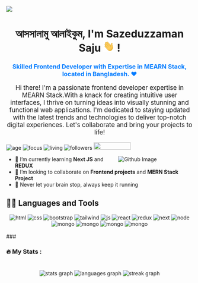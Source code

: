![](https://i.ibb.co/2s2RHgg/Sazeduzzam-Saju-3.gif)

<h1 align="center"> আসসালামু আলাইকুম, I'm Sazeduzzaman Saju <img src="https://raw.githubusercontent.com/ABSphreak/ABSphreak/master/gifs/Hi.gif" height="30" width="30"> ! </h1>

<div style="text-align: center;">
  <h3 style="color: #007bff;">Skilled Frontend Developer with Expertise in MEARN Stack, located in Bangladesh. ❤</h3>
  <p style="font-size: 1.2em;">Hi there! I'm a passionate frontend developer expertise in MEARN Stack.With a knack for creating intuitive user interfaces, I thrive on turning ideas into visually stunning and functional web applications. I'm dedicated to staying updated with the latest trends and technologies to deliver top-notch digital experiences. Let's collaborate and bring your projects to life!</p>
</div>

![age](https://img.shields.io/badge/age-24-green)
![focus](https://img.shields.io/badge/focus-FullStack-brightgreen)
![living](https://img.shields.io/badge/living-Dhaka-3c9)
![followers](https://img.shields.io/github/followers/Sazeduzzam-Saju.svg)
<img src="https://visitcount.itsvg.in/api?id=Sazeduzzam-Saju&icon=1&color=0" width="100" height="20">

<img align="right" width="40%" alt="Github Image" src="https://camo.githubusercontent.com/992babdffd8c74a1502de375fbdf7e4d54773242/68747470733a2f2f6d656469612e67697068792e636f6d2f6d656469612f53576f536b4e36447854737a71494b4571762f67697068792e676966">

- 🌱 I’m currently learning **Next JS** and **REDUX**
- 👯 I’m looking to collaborate on **Frontend projects** and **MERN Stack Project**
- 📀 Never let your brain stop, always keep it running
  <br />

## 👨‍💻 Languages and Tools

<div align="center">
  
<img src="https://i.ibb.co/2PCtzhh/html-removebg-preview.png" width="60px" alt="html">
<img src="https://i.ibb.co/KV2BqrC/css-removebg-preview.png" width="60px" alt="css">
<img src="https://i.ibb.co/LCYDTKk/bootstrap-removebg-preview.png" width="60px" alt="bootstrap">
<img src="https://i.ibb.co/dmWwY3Z/tailwind-removebg-preview.png" width="60px" alt="tailwind">
<img src="https://i.ibb.co/FBG1twJ/js-removebg-preview.png" width="60px" alt="js">
<img src="https://i.ibb.co/f84QXW9/react-removebg-preview.png" width="60px" alt="react">
<img src="https://i.ibb.co/Y3BNFnd/redux-removebg-preview.png" width="60px" alt="redux">
<img src="https://i.ibb.co/9cxHYLb/next-removebg-preview.png" width="60px" alt="next">
<img src="https://i.ibb.co/0QpvwqD/node-removebg-preview.png" width="60px" alt="node">
<img src="https://i.ibb.co/S38w1Ft/mongo-removebg-preview.png" width="60px" alt="mongo">
<img src="https://cdn.jsdelivr.net/gh/devicons/devicon/icons/github/github-original.svg" height="60px" alt="mongo">
<img src="https://cdn.jsdelivr.net/gh/devicons/devicon/icons/npm/npm-original-wordmark.svg" height="60px" alt="mongo">
<img src="https://cdn.jsdelivr.net/gh/devicons/devicon/icons/vscode/vscode-original.svg" height="60px" alt="mongo">




</div>

<br >
###

<h3 align="left">🔥   My Stats :</h3>

###

<br clear="both">

<div align="center">
  <img src="https://github-readme-stats.vercel.app/api?username=Sazeduzzaman-Saju&show_icons=true&theme=dark&hide_border=false" height="130" alt="stats graph"  />
  <img src="https://github-readme-stats.vercel.app/api/top-langs?username=Sazeduzzaman-Saju&locale=en&hide_title=false&layout=compact&card_width=320&langs_count=5&theme=ocean_dark&hide_border=false&order=2" height="130" alt="languages graph"  />
  <img src="https://streak-stats.demolab.com?user=Sazeduzzaman-Saju&locale=en&mode=daily&theme=merko&hide_border=false&border_radius=5&order=3" height="150" alt="streak graph"  />
</div>

###
